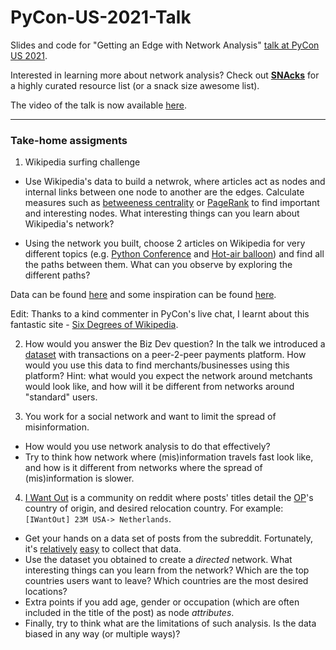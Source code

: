# PyCon-US-2021-Talk
Slides and code for "Getting an Edge with Network Analysis" [talk at PyCon US 2021](https://us.pycon.org/2021/schedule/presentation/60/).

Interested in learning more about network analysis? Check out **[SNAcks](https://github.com/alonnir/snacks)** for a highly curated resource list (or a snack size awesome list).

The video of the talk is now available [here](https://www.youtube.com/watch?v=DPqhV21tSAc).

---

### Take-home assigments

1. Wikipedia surfing challenge
- Use Wikipedia's data to build a netwrok, where articles act as nodes and internal links between one node to another are the edges. Calculate measures such as [betweeness centrality](https://networkx.org/documentation/stable/reference/algorithms/centrality.html#shortest-path-betweenness) or [PageRank](https://networkx.org/documentation/stable/reference/algorithms/generated/networkx.algorithms.link_analysis.pagerank_alg.pagerank.html#networkx.algorithms.link_analysis.pagerank_alg.pagerank) to find important and interesting nodes. What interesting things can you learn about Wikipedia's network?

- Using the network you built, choose 2 articles on Wikipedia for very different topics (e.g. [Python Conference](https://en.wikipedia.org/wiki/Python_Conference) and  [Hot-air balloon](https://en.wikipedia.org/wiki/Hot-air_balloon)) and find all the paths between them. What can you observe by exploring the different paths?


Data can be found [here](https://en.wikipedia.org/wiki/Wikipedia:Database_download) and some inspiration can be found [here](https://github.com/search?q=wikipedia+network+analysis).

Edit: Thanks to a kind commenter in PyCon's live chat, I learnt about this fantastic site - [Six Degrees of Wikipedia](https://www.sixdegreesofwikipedia.com/).

2. How would you answer the Biz Dev question?
In the talk we introduced a [dataset](https://github.com/alonnir/PyCon-Us-2021-Talk/tree/main/data) with transactions on a peer-2-peer payments platform. How would you use this data to find merchants/businesses using this platform? Hint: what would you expect the network around metchants would look like, and how will it be different from networks around "standard" users.

3. You work for a social network and want to limit the spread of misinformation. 
- How would you use network analysis to do that effectively?
- Try to think how network where (mis)information travels fast look like, and how is it different from networks where the spread of (mis)information is slower.

4. [I Want Out](https://www.reddit.com/r/IWantOut/) is a community on reddit where posts' titles detail the [OP](https://www.urbandictionary.com/define.php?term=OP)'s country of origin, and desired relocation country. For example: `[IWantOut] 23M USA-> Netherlands`. 
- Get your hands on a data set of posts from the subreddit. Fortunately, it's [relatively](https://towardsdatascience.com/scraping-reddit-data-1c0af3040768) [easy](https://www.reddit.com/r/redditdev/comments/ce4fj3/best_way_to_get_all_posts_from_a_subreddit/etytw71/?utm_source=reddit&utm_medium=web2x&context=3) to collect that data.
- Use the dataset you obtained to create a _directed_ network. What interesting things can you learn from the network? Which are the top countries users want to leave? Which countries are the most desired locations?
- Extra points if you add age, gender or occupation (which are often included in the title of the post) as node _attributes_.
- Finally, try to think what are the limitations of such analysis. Is the data biased in any way (or multiple ways)?
